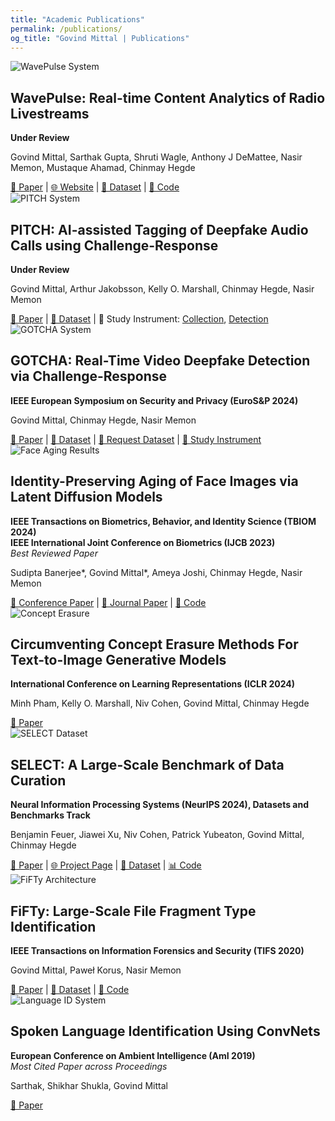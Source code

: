 ```yaml
---
title: "Academic Publications"
permalink: /publications/
og_title: "Govind Mittal | Publications"
---
```


<div class="publication" markdown="1">
  <img src="/assets/images/wavepulse.png" alt="WavePulse System" target="_blank"
            rel="noopener noreferrer">
  <div class="content" target="_blank"
            rel="noopener noreferrer">
    <h2>WavePulse: Real-time Content Analytics of Radio Livestreams</h2>
    <p><strong>Under Review</strong></p>
    <p>Govind Mittal, Sarthak Gupta, Shruti Wagle, Anthony J DeMattee, Nasir Memon, Mustaque Ahamad, Chinmay Hegde</p>
    <div class="links mobile-friendly" target="_blank"
            rel="noopener noreferrer">
      <a href="https://arxiv.org/abs/2412.17998" target="_blank"
            rel="noopener noreferrer">📄 Paper</a> |
      <a href="https://wave-pulse.io" target="_blank"
            rel="noopener noreferrer">🌐 Website</a> |
      <a href="https://huggingface.co/datasets/nyu-dice-lab/wavepulse-radio-summarized-transcripts" target="_blank"
            rel="noopener noreferrer">💾 Dataset</a> |
      <a href="https://github.com/NYU-DICE-Lab/WavePulse/" target="_blank"
            rel="noopener noreferrer">🐍 Code</a>
    </div>
  </div>
</div>

<div class="publication" markdown="1">
  <img src="/assets/images/pitch.png" alt="PITCH System" target="_blank"
            rel="noopener noreferrer">
  <div class="content" target="_blank"
            rel="noopener noreferrer">
    <h2>PITCH: AI-assisted Tagging of Deepfake Audio Calls using Challenge-Response</h2>
    <p><strong>Under Review</strong></p>
    <p>Govind Mittal, Arthur Jakobsson, Kelly O. Marshall, Chinmay Hegde, Nasir Memon</p>
    <div class="links mobile-friendly" target="_blank"
            rel="noopener noreferrer">
      <a href="https://arxiv.org/abs/2402.18085" target="_blank"
            rel="noopener noreferrer">📄 Paper</a> |
      <a href="#" target="_blank"
            rel="noopener noreferrer">💾 Dataset</a> | 
      🦍 Study Instrument: <a href="https://app.gorilla.sc/openmaterials/722500" target="_blank"
            rel="noopener noreferrer">Collection</a>, <a href="https://app.gorilla.sc/openmaterials/769578" target="_blank"
            rel="noopener noreferrer">Detection</a> 
    </div>
  </div>
</div>

<div class="publication" markdown="1">
  <img src="/assets/images/gotcha.png" alt="GOTCHA System" target="_blank"
            rel="noopener noreferrer">
  <div class="content" target="_blank"
            rel="noopener noreferrer">
    <h2>GOTCHA: Real-Time Video Deepfake Detection via Challenge-Response</h2>
    <p><strong>IEEE European Symposium on Security and Privacy (EuroS&P 2024)</strong></p>
    <p>Govind Mittal, Chinmay Hegde, Nasir Memon</p>
    <div class="links mobile-friendly" target="_blank"
            rel="noopener noreferrer">
      <a href="https://arxiv.org/abs/2210.06186" target="_blank"
            rel="noopener noreferrer">📄 Paper</a> |
      <a href="https://github.com/mittalgovind/GOTCHA-Deepfakes" target="_blank"
            rel="noopener noreferrer">💾 Dataset</a> | 
      <a href="https://docs.google.com/forms/d/e/1FAIpQLSfqvcXbHu1VkVrPXmtP-Z9TZFrRIRO389CR4B37nLJ7FFdNkQ/viewform" target="_blank"
            rel="noopener noreferrer">👋 Request Dataset</a> | 
      <a href="https://app.gorilla.sc/openmaterials/693684" target="_blank"
            rel="noopener noreferrer">🦍 Study Instrument</a>
    </div>
  </div>
</div>

<div class="publication" markdown="1">
  <img src="/assets/images/aging.png" alt="Face Aging Results" target="_blank"
            rel="noopener noreferrer">
  <div class="content" target="_blank"
            rel="noopener noreferrer">
    <h2>Identity-Preserving Aging of Face Images via Latent Diffusion Models</h2>
    <p><strong>IEEE Transactions on Biometrics, Behavior, and Identity Science (TBIOM 2024)</strong><br>
    <strong>IEEE International Joint Conference on Biometrics (IJCB 2023)</strong><br>
    <em>Best Reviewed Paper</em></p>
    <p>Sudipta Banerjee*, Govind Mittal*, Ameya Joshi, Chinmay Hegde, Nasir Memon</p>
    <div class="links mobile-friendly" target="_blank"
            rel="noopener noreferrer">
      <a href="https://arxiv.org/abs/2307.08585" target="_blank"
            rel="noopener noreferrer">📄 
Conference Paper</a> |
      <a href="https://ieeexplore.ieee.org/abstract/document/10504891" target="_blank"
            rel="noopener noreferrer">📄 
Journal Paper</a> |
      <a href="https://github.com/sudban3089/ID-Preserving-Facial-Aging" target="_blank"
            rel="noopener noreferrer">🐍 Code</a>
    </div>
  </div>
</div>

<div class="publication" markdown="1">
  <img src="/assets/images/concept-erasing2.png" alt="Concept Erasure" target="_blank"
            rel="noopener noreferrer">
  <div class="content" target="_blank"
            rel="noopener noreferrer">
    <h2>Circumventing Concept Erasure Methods For Text-to-Image Generative Models</h2>
    <p><strong>International Conference on Learning Representations (ICLR 2024)</strong></p>
    <p>Minh Pham, Kelly O. Marshall, Niv Cohen, Govind Mittal, Chinmay Hegde</p>
    <div class="links mobile-friendly" target="_blank"
            rel="noopener noreferrer">
      <a href="https://openreview.net/forum?id=ag3o2T51Ht" target="_blank"
            rel="noopener noreferrer">📄 Paper</a>
    </div>
  </div>
</div>

<div class="publication" markdown="1">
  <img src="/assets/images/select.png" alt="SELECT Dataset" target="_blank"
            rel="noopener noreferrer">
  <div class="content" target="_blank"
            rel="noopener noreferrer">
    <h2>SELECT: A Large-Scale Benchmark of Data Curation</h2>
    <p><strong>Neural Information Processing Systems (NeurIPS 2024), Datasets and Benchmarks Track</strong></p>
    <p>Benjamin Feuer, Jiawei Xu, Niv Cohen, Patrick Yubeaton, Govind Mittal, Chinmay Hegde</p>
    <div class="links mobile-friendly" target="_blank"
            rel="noopener noreferrer">
      <a href="https://arxiv.org/pdf/2410.05057" target="_blank"
            rel="noopener noreferrer">📄 Paper</a> |
      <a href="https://nyu-dice-lab.github.io/SELECT/" target="_blank"
            rel="noopener noreferrer">🌐 Project Page</a> |
      <a href="https://huggingface.co/collections/nyu-dice-lab/imagenet-666e885314f1c262fec84ef8" target="_blank"
            rel="noopener noreferrer">💾 Dataset</a> |
      <a href="https://github.com/jimmyxu123/SELECT" target="_blank"
            rel="noopener noreferrer">📊 Code</a>
    </div>
  </div>
</div>

<div class="publication" markdown="1">
  <img src="/assets/images/fifty.jpg" alt="FiFTy Architecture" target="_blank"
            rel="noopener noreferrer">
  <div class="content" target="_blank"
            rel="noopener noreferrer">
    <h2>FiFTy: Large-Scale File Fragment Type Identification</h2>
    <p><strong>IEEE Transactions on Information Forensics and Security (TIFS 2020)</strong></p>
    <p>Govind Mittal, Paweł Korus, Nasir Memon</p>
    <div class="links mobile-friendly" target="_blank"
            rel="noopener noreferrer">
      <a href="https://arxiv.org/abs/1908.06148" target="_blank"
            rel="noopener noreferrer">📄 Paper</a> |
      <a href="https://ieee-dataport.
org/open-access/file-fragment-type-fft-75-dataset" target="_blank"
            rel="noopener noreferrer">💾 Dataset</a> |
      <a href="https://github.com/mittalgovind/fifty" target="_blank"
            rel="noopener noreferrer">🐍 Code</a>
    </div>
  </div>
</div>

<div class="publication" markdown="1">
  <img src="/assets/images/spoken-lang.png" alt="Language ID System" target="_blank"
            rel="noopener noreferrer">
  <div class="content" target="_blank"
            rel="noopener noreferrer">
    <h2>Spoken Language Identification Using ConvNets</h2>
    <p><strong>European Conference on Ambient Intelligence (AmI 2019)</strong><br>
    <em>Most Cited Paper across Proceedings</em></p>
    <p>Sarthak, Shikhar Shukla, Govind Mittal</p>
    <div class="links mobile-friendly" target="_blank"
            rel="noopener noreferrer">
      <a href="https://arxiv.org/abs/1910.04269" target="_blank"
            rel="noopener noreferrer">📄 Paper</a>
    </div>
  </div>
</div>